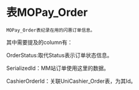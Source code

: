 # 表MOPay_Order

    MOPay_Order表纪录在用的闪惠订单信息。

其中需要提及的column有：

OrderStatus:取代Status表示订单状态信息。

SerializedId：MM站订单使用这里的数据。

CashierOrderId：关联UniCashier_Order表，为其Id。